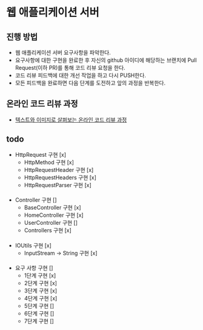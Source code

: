 # 웹 애플리케이션 서버
## 진행 방법
* 웹 애플리케이션 서버 요구사항을 파악한다.
* 요구사항에 대한 구현을 완료한 후 자신의 github 아이디에 해당하는 브랜치에 Pull Request(이하 PR)를 통해 코드 리뷰 요청을 한다.
* 코드 리뷰 피드백에 대한 개선 작업을 하고 다시 PUSH한다.
* 모든 피드백을 완료하면 다음 단계를 도전하고 앞의 과정을 반복한다.

## 온라인 코드 리뷰 과정
* [텍스트와 이미지로 살펴보는 온라인 코드 리뷰 과정](https://github.com/next-step/nextstep-docs/tree/master/codereview)

## todo
* HttpRequest 구현 [x]
    * HttpMethod 구현 [x]
    * HttpRequestHeader 구현 [x]
    * HttpRequestHeaders 구현 [x]
    * HttpRequestParser 구현 [x]
####
* Controller 구현 []
    * BaseController 구현 [x]
    * HomeController 구현 [x]
    * UserController 구현 []
    * Controllers 구현 [x]
####
* IOUtils 구현 [x]
  * InputStream -> String 구현 [x]
####
* 요구 사항 구현 []
  * 1단계 구현 [x]
  * 2단계 구현 [x]
  * 3단계 구현 [x]
  * 4단계 구현 [x]
  * 5단계 구현 []
  * 6단계 구현 []
  * 7단계 구현 []
  